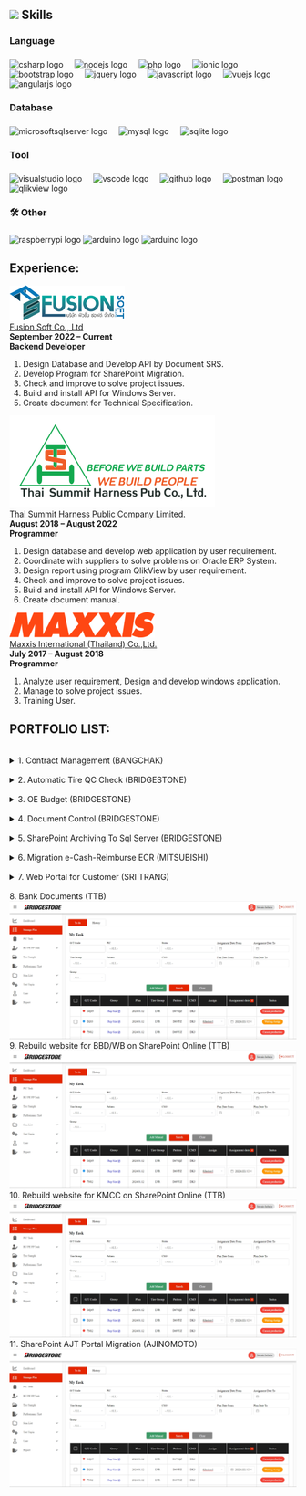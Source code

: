 <!-- <div align="center">
  <img height="150" src="img/profile.jpg"  />
</div> -->

###

<!-- <h1 align="center">hey there 👋</h1>

###

<h3 align="left">👩‍💻  About Me</h3>

###

<p align="left">I'm ... from ....<br><br>- 🔭 I’m working as ...<br>- 📚 I'm currently learning ...<br>- ⚡ In my free time I ...</p>

### -->



## <img src="https://media2.giphy.com/media/QssGEmpkyEOhBCb7e1/giphy.gif?cid=ecf05e47a0n3gi1bfqntqmob8g9aid1oyj2wr3ds3mg700bl&rid=giphy.gif" width ="25"><b> Skills</b>
<!-- <img src="https://user-images.githubusercontent.com/73097560/115834477-dbab4500-a447-11eb-908a-139a6edaec5c.gif">
<br/> -->

<h3 align="left">Language</h3>

###

<div align="left">
  <img src="https://skillicons.dev/icons?i=cs" height="40" alt="csharp logo"  />
  <img width="12" />
  <img src="https://img.shields.io/badge/Node.js-339933?logo=nodedotjs&logoColor=white&style=for-the-badge" height="40" alt="nodejs logo"  />
  <img width="12" />
  <img src="https://cdn.jsdelivr.net/gh/devicons/devicon/icons/php/php-original.svg" height="40" alt="php logo"  />
  <img width="12" />
  <img src="https://img.shields.io/badge/Ionic-3880FF?logo=ionic&logoColor=white&style=for-the-badge" height="40" alt="ionic logo"  />
  <img width="12" />
  <img src="https://img.shields.io/badge/Bootstrap-7952B3?logo=bootstrap&logoColor=white&style=for-the-badge" height="40" alt="bootstrap logo"  />
  <img width="12" />
  <img src="https://img.shields.io/badge/jQuery-0769AD?logo=jquery&logoColor=white&style=for-the-badge" height="40" alt="jquery logo"  />
  <img width="12" />
  <img src="https://img.shields.io/badge/JavaScript-F7DF1E?logo=javascript&logoColor=black&style=for-the-badge" height="40" alt="javascript logo"  />
  <img width="12" />
  <img src="https://img.shields.io/badge/Vue.js-4FC08D?logo=vuedotjs&logoColor=black&style=for-the-badge" height="40" alt="vuejs logo"  />
  <img width="12" />
  <img src="https://img.shields.io/badge/Angular-DD0031?logo=angular&logoColor=white&style=for-the-badge" height="40" alt="angularjs logo"  />
</div>

###

<h3 align="left">Database</h3>

###

<div align="left">
  <img src="https://img.shields.io/badge/Microsoft SQL Server-CC2927?logo=microsoftsqlserver&logoColor=white&style=for-the-badge" height="40" alt="microsoftsqlserver logo"  />
  <img width="12" />
  <img src="https://img.shields.io/badge/MySQL-4479A1?logo=mysql&logoColor=white&style=for-the-badge" height="40" alt="mysql logo"  />
  <img width="12" />
  <img src="https://img.shields.io/badge/SQLite-003B57?logo=sqlite&logoColor=white&style=for-the-badge" height="40" alt="sqlite logo"  />
</div>

###

<h3 align="left">Tool</h3>

###

<div align="left">
  <img src="https://img.shields.io/badge/Visual Studio-5C2D91?logo=visualstudio&logoColor=white&style=for-the-badge" height="40" alt="visualstudio logo"  />
  <img width="12" />
  <img src="https://img.shields.io/badge/Visual Studio Code-007ACC?logo=visualstudiocode&logoColor=white&style=for-the-badge" height="40" alt="vscode logo"  />
  <img width="12" />
  <img src="https://img.shields.io/badge/GitHub-181717?logo=github&logoColor=white&style=for-the-badge" height="40" alt="github logo"  />
  <img width="12" />
  <img src="https://img.shields.io/badge/Postman-FF6C37?logo=postman&logoColor=black&style=for-the-badge" height="40" alt="postman logo"  />
  <img width="12" />
  <img src="https://encrypted-tbn0.gstatic.com/images?q=tbn:ANd9GcSA0z68y99HfM6xgHj-GJYEBy-OzYF2SAhSibIfYG75bgXHyvTAupfWiMX3ZxUHfXWvsQ&usqp=CAU" height="40" alt="qlikview logo"  />
</div>

###

<h3 align="left">🛠 Other</h3>

###

<div align="left">
  <img src="https://img.shields.io/badge/Raspberry Pi-A22846?logo=raspberrypi&logoColor=white&style=for-the-badge" height="40" alt="raspberrypi logo"  />
  <img src="https://img.shields.io/badge/Arduino-00979D?logo=arduino&logoColor=white&style=for-the-badge" height="40" alt="arduino logo"  />
  <img src="https://encrypted-tbn0.gstatic.com/images?q=tbn:ANd9GcSc3D5Z63nmcUgC2xfIhaCENsVYM3kJp8CxkkL24qeDXGgAK36dv3gdrNVLJ6s3xG28hA&usqp=CAU" height="40" alt="arduino logo"  />
</div>

###

## Experience:

![Fusion Soft Co., Ltd](img/logo-fusion.png)
<br/>
[Fusion Soft Co., Ltd](https://www.fusionsoft.co.th/) 
<br/>
**September 2022 – Current** 
<br/>
**Backend Developer** 
<br/>
1.	Design Database and Develop API by Document SRS.
2.	Develop Program for SharePoint Migration.
3.	Check and improve to solve project issues.
4.	Build and install API for Windows Server.
5.	Create document for Technical Specification.

![Thai Summit Harness Public Company Limited.](img/logo-tsh.png)
<br/>
[Thai Summit Harness Public Company Limited.](https://www.tshpcl.com/) 
<br/>
**August 2018 – August 2022** 
<br/>
**Programmer** 
<br/>
1.	Design database and develop web application by user requirement.
2.	Coordinate with suppliers to solve problems on Oracle ERP System.
3.	Design report using program QlikView by user requirement. 
4.	Check and improve to solve project issues.
5.	Build and install API for Windows Server.
6.	Create document manual.

![Maxxis International (Thailand) Co.,Ltd.](img/logo-maxxis.png)
<br/>
[Maxxis International (Thailand) Co.,Ltd.](https://www.maxxis.co.th/MIT/index.asp) 
<br/>
**July 2017 – August 2018** 
<br/>
**Programmer** 
<br/>
1.	Analyze user requirement, Design and develop windows application.
2.	Manage to solve project issues.
3.	Training User.

###

## PORTFOLIO LIST:
<!-- <br/>
**BANGCHAK**  -->
<br/>
<details>
  <summary>1. Contract Management (BANGCHAK)</summary>
    <div>
      <samp>
        <img src="img/pot-bcp-1_1.png">
      </samp>
    </div>
</details>

<!-- <br/>
**BRIDGESTONE**  -->
<br/>
<!-- 2. Automatic Tire QC Check (BRIDGESTONE)
<img src="img/pot-bst-1_1.png">  -->
<details>
  <summary>2. Automatic Tire QC Check (BRIDGESTONE)</summary>
    <div>
      <samp>
        <img src="img/pot-bst-1_1.png">
      </samp>
    </div>
</details>

<br/>
<!-- 3. OE Budget (BRIDGESTONE)
<img src="img/pot-bst-1_2.png"> -->
<details>
  <summary>3. OE Budget (BRIDGESTONE)</summary>
    <div>
      <samp>
        <img src="img/pot-bst-1_2.png">
      </samp>
    </div>
</details>

<br/>
<!-- 4. Document Control (BRIDGESTONE)
<img src="img/pot-bst-1_3.png"> -->
<details>
  <summary>4. Document Control (BRIDGESTONE)</summary>
    <div>
      <samp>
        <img src="img/pot-bst-1_3.png">
      </samp>
    </div>
</details>

<br/>
<!-- 5. SharePoint Archiving To Sql Server (BRIDGESTONE) -->
<!-- <img src="img/pot-bst-1_4.png">  -->
<details>
  <summary>5. SharePoint Archiving To Sql Server (BRIDGESTONE)</summary>
    <div>
      <samp>
        <!-- <img src="img/pot-bst-1_2.png"> -->
      </samp>
    </div>
</details>

<!-- <br/>
**MITSUBISHI**  -->
<br/>
<!-- 6. Migration e-Cash-Reimburse ECR (MITSUBISHI) -->
<!-- <img src="img/pot-mmth-1_1.png"> -->
<details>
  <summary>6. Migration e-Cash-Reimburse ECR (MITSUBISHI)</summary>
    <div>
      <samp>
        <img src="img/pot-mmth-1_1.png">
      </samp>
    </div>
</details>

<!-- <br/>
**SRI TRANG**  -->
<br/>
<!-- 7. Web Portal for Customer (SRI TRANG)
<img src="img/pot-sta-1_1.jpg"> -->
<details>
  <summary>7. Web Portal for Customer (SRI TRANG)</summary>
    <div>
      <samp>
        <img src="img/pot-sta-1_1.jpg">
      </samp>
    </div>
</details>

<!-- <br/>
**TTB(Migration Data)**  -->
<br/>
8. Bank Documents (TTB)
<img src="img/pot-bst-1_1.png">

<br/>
9. Rebuild website for BBD/WB on SharePoint Online (TTB)
<img src="img/pot-bst-1_1.png"> 
<br/>
10. Rebuild website for KMCC on SharePoint Online (TTB)
<img src="img/pot-bst-1_1.png"> 

<!-- <br/>
**AJINOMOTO(Migration Data)**  -->
<br/>
11. SharePoint AJT Portal Migration (AJINOMOTO)
<img src="img/pot-bst-1_1.png"> 
